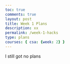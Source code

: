 ```yaml
---
toc: true
comments: true
layout: post
title: Week 1 Plans
description: xx
permalink: /week-1-hacks
type: plans
courses: { csa: {week: 2} }
---
```


I still got no plans